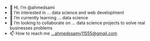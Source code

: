 - 👋 Hi, I’m @ahmedsami
- 👀 I’m interested in ... data science and web developlment
- 🌱 I’m currently learning ... data science
- 💞️ I’m looking to collaborate on ... data science projects to solve real businesses problems
- 📫 How to reach me ...ahmedssamy11555@gmail.com

<!---
ahmedsamy11555/ahmedsamy11555 is a ✨ special ✨ repository because its `README.md` (this file) appears on your GitHub profile.
You can click the Preview link to take a look at your changes.
--->
